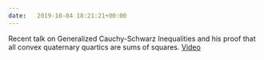 ```yaml
---
date:   2019-10-04 18:21:21+00:00
---
```


Recent talk on Generalized Cauchy-Schwarz Inequalities and his proof that all convex quaternary quartics are sums of squares. <a href="https://www.birs.ca/events/2019/5-day-workshops/19w5180/videos/watch/201905281611-ElKhadir.html">Video</a>
